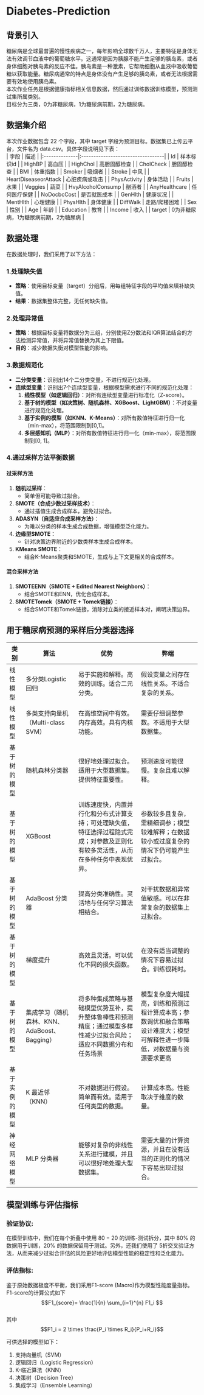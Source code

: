 # Diabetes-Prediction
## 背景引入
糖尿病是全球最普遍的慢性疾病之一，每年影响全球数千万人，主要特征是身体无法有效调节血液中的葡萄糖水平。这通常是因为胰腺不能产生足够的胰岛素，或者身体细胞对胰岛素的反应不佳。胰岛素是一种激素，它帮助细胞从血液中吸收葡萄糖以获取能量。糖尿病通常的特点是身体没有产生足够的胰岛素，或者无法根据需要有效地使用胰岛素。  
本次作业任务是根据健康指标相关信息数据，然后通过训练数据训练模型，预测测试集所属类别。   
目标分为三类，0为非糖尿病，1为糖尿病前期，2为糖尿病。
## 数据集介绍
本次作业数据包含 22 个字段，其中 target 字段为预测目标。数据集已上传云平台，文件名为
data.csv。具体字段说明见下表：  
| 字段         | 描述                             |
|:--------------|:----------------------------------|
| Id           | 样本标识id                        |
| HighBP       | 高血压                           |
| HighChol     | 高胆固醇检查                      |
| CholCheck    | 胆固醇检查                        |
| BMI          | 体重指数                          |
| Smoker       | 吸烟者                           |
| Stroke       | 中风                             |
| HeartDiseaseorAttack | 心脏疾病或攻击              |
| PhysActivity | 身体活动                          |
| Fruits       | 水果                             |
| Veggies       | 蔬菜                             |
| HvyAlcoholConsump | 酗酒者                      |
| AnyHealthcare | 任何医疗保健                      |
| NoDocbcCost  | 是否就医成本                      |
| GenHlth      | 健康状况                         |
| MentHlth     | 心理健康                          |
| PhysHlth     | 身体健康                          |
| DiffWalk     | 走路/爬楼困难                      |
| Sex          | 性别                             |
| Age          | 年龄                             |
| Education    | 教育                             |
| Income       | 收入                             |
| target       | 0为非糖尿病，1为糖尿病前期，2为糖尿病 |
## 数据处理
在数据处理时，我们采用了以下方法：  
### 1.处理缺失值
- **策略**：使用目标变量（target）分组后，用每组特征字段的平均值来填补缺失值。
- **结果**：数据集整体完整，无任何缺失值。  
### 2.处理异常值
- **策略**：根据目标变量将数据分为三组，分别使用Z分数法和IQR算法结合的方法检测异常值，并将异常值替换为其上下限值。
- **目的**：减少数据失衡对模型性能的影响。  
### 3.数据规范化
- **二分类变量**：识别出14个二分类变量，不进行规范化处理。
- **连续型变量**：识别出7个连续型变量，根据模型需求进行不同的规范化处理：
  1. **线性模型（如逻辑回归）**：对所有连续型变量进行标准化（Z-score）。
  2. **基于树的模型（如决策树、随机森林、XGBoost、LightGBM）**：不对变量进行规范化处理。
  3. **基于实例的模型（如KNN、K-Means）**：对所有数值特征进行归一化（min-max），将范围限制到[0,1]。
  4. **多层感知机（MLP）**：对所有数值特征进行归一化（min-max），将范围限制到[0, 1]。  
### 4.通过采样方法平衡数据
#### 过采样方法
1. **随机过采样**：
   - 简单但可能导致过拟合。
2. **SMOTE（合成少数过采样技术）**：
   - 通过插值生成合成样本，避免过拟合。
3. **ADASYN（自适应合成采样方法）**：
   - 为难以分类的样本生成合成数据，增强模型泛化能力。
4. **边缘型SMOTE**：
   - 针对决策边界附近的少数类样本生成合成样本。
5. **KMeans SMOTE**：
   - 结合K-Means聚类和SMOTE，生成与上下文更相关的合成样本。
#### 混合采样方法
1. **SMOTEENN（SMOTE + Edited Nearest Neighbors）**：
   - 结合SMOTE和ENN，优化合成样本。
2. **SMOTETomek（SMOTE + Tomek链接）**：
   - 结合SMOTE和Tomek链接，消除对立类的接近样本对，阐明决策边界。
## 用于糖尿病预测的采样后分类器选择
| 类别  | 算法    | 优势    | 弊端     |
|-----|--------|--------------|------------|
| 线性模型       | 多分类Logistic 回归            | 易于实施和解释。高效的训练。适合二元分类。  | 假设变量之间存在线性关系。不适合复杂的关系。   |
|  线性模型      | 多类支持向量机 （Multi-class SVM） | 在高维空间中有效。内存高效。具有内核功能。  | 需要仔细调整参数。不适用于大型数据集。   |
| 基于树的模型   | 随机森林分类器    | 很好地处理过拟合。适用于大型数据集。提供特征重要性。 | 预测速度可能很慢。复杂且难以解释。 |
| 基于树的模型    | XGBoost    | 训练速度快，内置并行化和分布式计算支持；可处理缺失值，特征选择过程隐式完成；对参数及正则化有较多灵活性，从而在多种任务中表现优异。 | 参数较多且复杂，需精细调参；模型较难解释；在数据较小或过度复杂的情况下仍可能产生过拟合。 |
|  基于树的模型  | AdaBoost 分类器     | 提高分类准确性。灵活地与任何学习算法相结合。  | 对干扰数据和异常值敏感。可以在非常复杂的数据集上过拟合。  |
| 基于树的模型     | 梯度提升   | 高效且灵活。可以优化不同的损失函数。  | 在没有适当调整的情况下容易过拟合。训练很耗时。 |
|  基于树的模型    | 集成学习（随机森林、KNN、AdaBoost、Bagging） | 将多种集成策略与基础模型优势互补，提升整体鲁棒性和预测精度；通过模型多样性减少过拟合风险；适应不同数据分布和任务场景 | 模型复杂度大幅提高，训练和预测过程计算成本高；参数调优和融合策略设计难度大；模型可解释性进一步降低，对数据量与资源要求更高 |
| 基于实例的模型 | K 最近邻 （KNN）  | 不对数据进行假设。简单而有效。适用于任何类型的数据。  | 计算成本高。性能取决于维度的数量。  |
| 神经网络模型   | MLP 分类器  | 能够对复杂的非线性关系进行建模，并且可以很好地处理大型数据集。  | 需要大量的计算资源，并且在没有适当的正则化的情况下容易出现过拟合。|  
## 模型训练与评估指标
### 验证协议:  
在模型训练中，我们在每个折叠中使用 80 − 20 的训练-测试拆分，其中 80% 的数据用于训练，20% 的数据保留用于测试。另外，还我们使用了 5折交叉验证方法，从而来减少过拟合评估的风险更好地评估模型性能的稳定性和泛化能力。  
### 评估指标:  
鉴于原始数据极度不平衡，我们采用F1-score (Macro)作为模型性能度量指标。  
F1-score的计算公式如下  
$$F1_{score}= \frac{1}{n} \sum_{i=1}^{n} F1_i $$  
其中  
$$F1_i = 2 \times \frac{P_i \times R_i}{P_i+R_i}$$  

可供选择的模型如下：
1. 支持向量机（SVM）
2. 逻辑回归（Logistic Regression）
3. K-临近算法（KNN）
4. 决策树（Decision Tree）
5. 集成学习（Ensemble Learning）
